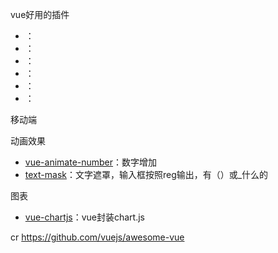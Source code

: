 vue好用的插件
- ：[]()
- ：[]()
- ：[]()
- ：[]()
- ：[]()
- ：[]()


移动端




动画效果
- [vue-animate-number](https://github.com/wangdahoo/vue-animate-number)：数字增加
- [text-mask](https://github.com/text-mask/text-mask)：文字遮罩，输入框按照reg输出，有（）或_什么的

图表
- [vue-chartjs](https://github.com/apertureless/vue-chartjs)：vue封装chart.js



cr https://github.com/vuejs/awesome-vue
